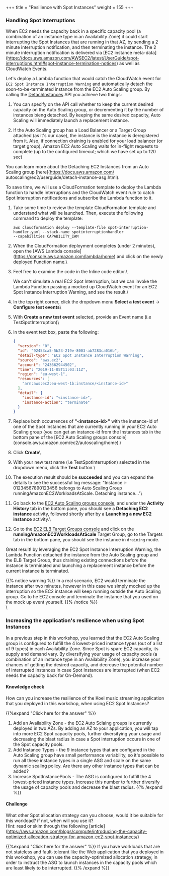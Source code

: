 +++
title = "Resilience with Spot Instances"
weight = 155
+++

### Handling Spot Interruptions
When EC2 needs the capacity back in a specific capacity pool (a combination of an instance type in an Availability Zone) it could start interrupting the Spot Instances that are running in that AZ, by sending a 2 minute interruption notification, and then terminating the instance. The 2 minute interruption notification is delivered via [EC2 instance meta-data] (https://docs.aws.amazon.com/AWSEC2/latest/UserGuide/spot-interruptions.html#spot-instance-termination-notices) as well as CloudWatch Events. 

Let's deploy a Lambda function that would catch the CloudWatch event for `EC2 Spot Instance Interruption Warning` and automatically detach the soon-to-be-terminated instance from the EC2 Auto Scaling group. By calling the [DetachInstances](https://docs.aws.amazon.com/autoscaling/ec2/APIReference/API_DetachInstances.html) API you achieve two things:
  1. You can specify on the API call whether to keep the current desired capacity on the Auto Scaling group, or decrementing  it by the number of instances bieng detached. By keeping the same desired capacity, Auto Scaling will immediately launch a   replacement instance.

  1. If the Auto Scaling group has a Load Balancer or a Target Group attached (as it's our case), the instance is the   instance is deregistered from it. Also, if connection draining is enabled for your load balancer (or target group), Amazon  EC2 Auto Scaling waits for in-flight requests to complete (up to the configured timeout; which we have set up to 120 sec)

You can learn more about the Detaching EC2 Instances from an Auto Scaling group [here](https://docs.aws.amazon.com/ autoscaling/ec2/userguide/detach-instance-asg.html).


To save time, we will use a CloudFormation template to deploy the Lambda function to handle interruptions and the CloudWatch event rule to catch Spot Interruption notifications and subscribe the Lambda function to it. 

1. Take some time to review the template CloudFormation template and understand what will be launched. Then, execute the following command to deploy the template: 

    ```
    aws cloudformation deploy --template-file spot-interruption-handler.yaml --stack-name spotinterruptionhandler   
    --capabilities CAPABILITY_IAM
    ```

1. When the CloudFormation deployment completes (under 2 minutes), open the [AWS Lambda console] (https://console.aws.amazon.com/lambda/home) and click on the newly deployed Function name.\
1. Feel free to examine the code in the Inline code editor.\

    We can't simulate a real EC2 Spot Interruption, but we can invoke the Lambda Function passing a mocked up CloudWatch event for an EC2 Spot Instance Interruption Warning, and see the result.\

1. In the top right corner, click the dropdown menu **Select a test event** -> **Configure test events**\
1. With **Create a new test event** selected, provide an Event name (i.e TestSpotInterruption)\
1. In the event text box, paste the following:

    ```json
    {
      "version": "0",
      "id": "92453ca5-5b23-219e-8003-ab7283ca016b",
      "detail-type": "EC2 Spot Instance Interruption Warning",
      "source": "aws.ec2",
      "account": "243662944502",
      "time": "2019-11-05T11:03:11Z",
      "region": "eu-west-1",
      "resources": [
        "arn:aws:ec2:eu-west-1b:instance/<instance-id>"
      ],
      "detail": {
        "instance-id": "<instance-id>",
        "instance-action": "terminate"
      }
    }
    ```
1. Replace both occurrences of **"\<instance-id>"** with the instance-id of one of the Spot Instances that are currently running in your EC2 Auto Scaling group (you can get an instance-id from the Instances tab in the bottom pane of the [EC2 Auto Scaling groups console] (console.aws.amazon.com/ec2/autoscaling/home).\

1. Click **Create**\

1. With your new test name (i.e TestSpotInterruption) selected in the dropdown menu, click the **Test** button.\

1. The execution result should be **succeeded** and you can expand the details to see the successful log message: "Instance i-01234567890123456 belongs to Auto Scaling Group runningAmazonEC2WorkloadsAtScale. Detaching instance..."\

1. Go back to the [EC2 Auto Scaling groups console](console.aws.amazon.com/ec2/autoscaling/home), and under the **Activity History** tab in the bottom pane, you should see a **Detaching EC2 instance** activity, followed shortly after by a **Launching a new EC2 instance** activity.\

1. Go to the [EC2 ELB Target Groups console](console.aws.amazon.com/ec2/v2/home?1#TargetGroups:sort=targetGroupName) and click on the **runningAmazonEC2WorkloadsAtScale** Target Group, go to the Targets tab in the bottom pane, you should see the instance in `draining` mode. 

Great result! by leveraging the EC2 Spot Instance Interruption Warning, the Lambda Function detached the instance from the Auto Scaling group and the ELB Target Group, thus draining existing connections before the instance is terminated and launching a replacement instance before the current instance is terminated.

  {{% notice warning %}}
  In a real scenario, EC2 would terminate the instance after two minutes, however in this case we simply mocked up the interruption so the EC2 instance will keep running outside the Auto Scaling group. Go to he EC2 console and terminate the instance that you used on the mock up event yourself.
  {{% /notice %}}
\
\

### Increasing the application's resilience when using Spot Instances

In a previous step in this workshop, you learned that the EC2 Auto Scaling group is configured to fulfill the 4 lowest-priced instance types (out of a list of 9 types) in each Availability Zone. Since Spot is spare EC2 capacity, its supply and demand vary. By diversifying your usage of capacity pools (a combination of an instance type in an Availability Zone), you increase your chances of getting the desired capacity, and decrease the potential number of interrupted instances in case Spot Instances are interrupted (when EC2 needs the capacity back for On-Demand).

#### Knowledge check
How can you increase the resilience of the Koel music streaming application that you deployed in this workshop, when using EC2 Spot Instances?

{{%expand "Click here for the answer" %}}
1. Add an Availability Zone - the EC2 Auto Sclaing groups is currently deployed in two AZs. By adding an AZ to your application, you will tap into more EC2 Spot capacity pools, further diversifying your usage and decreasing the blast radius in case a Spot interruption occurs in one of the Spot capacity pools.
2. Add Instance Types - the 9 instance types that are configured in the Auto Scaling group have small performance variability, so it's possible to run all these instance types in a single ASG and scale on the same dynamic scaling policy. Are there any other instance types that can be added?
3. Increase SpotInstancePools - The ASG is configured to fulfill the 4 lowest-priced instance types. Increase this number to further diversify the usage of capacity pools and decrease the blast radius.
{{% /expand %}}

#### Challenge 
What other Spot allocation strategy can you choose, would it be suitable for this workload? if not, when will you use it?\
Hint: read or skim through the following [article] (https://aws.amazon.com/blogs/compute/introducing-the-capacity-optimized-allocation-strategy-for-amazon-ec2-spot-instances/)

{{%expand "Click here for the answer" %}}
If you have workloads that are not stateless and fault-tolerant like the Web application that you deployed in this workshop, you can use the capacity-optimized allocation strategy, in order to instruct the ASG to launch instances in the capacity pools which are least likely to be interrupted.
{{% /expand %}}
